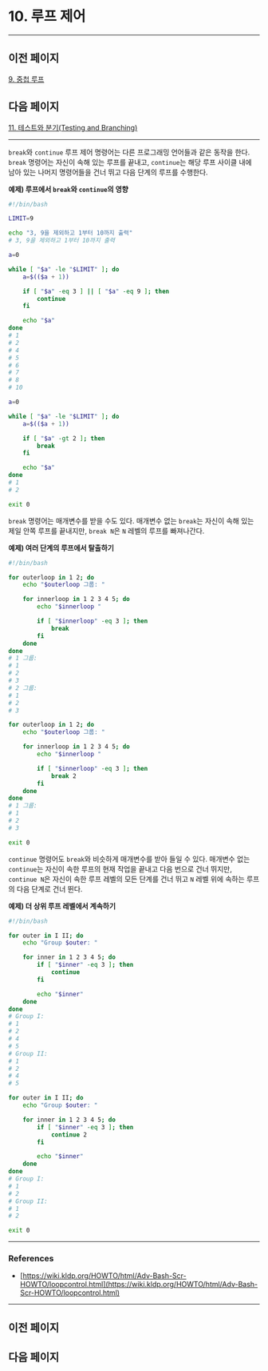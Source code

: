 # 10. 루프 제어

---

## 이전 페이지

[9. 중첩 루프](9%20%E1%84%8C%E1%85%AE%E1%86%BC%E1%84%8E%E1%85%A5%E1%86%B8%20%E1%84%85%E1%85%AE%E1%84%91%E1%85%B3%205dcd1282cbf24185b5545aeade7c1c0f.md)

## 다음 페이지

[11. 테스트와 분기(Testing and Branching)](11%20%E1%84%90%E1%85%A6%E1%84%89%E1%85%B3%E1%84%90%E1%85%B3%E1%84%8B%E1%85%AA%20%E1%84%87%E1%85%AE%E1%86%AB%E1%84%80%E1%85%B5(Testing%20and%20Branching)%2037583e45b67a47f78838d15956a6eac9.md)

---

`break`와 `continue` 루프 제어 명령어는 다른 프로그래밍 언어들과 같은 동작을 한다. `break` 명령어는 자신이 속해 있는 루프를 끝내고, `continue`는 해당 루프 사이클 내에 남아 있는 나머지 명령어들을 건너 뛰고 다음 단계의 루프를 수행한다.

**예제) 루프에서 `break`와 `continue`의 영향**

```bash
#!/bin/bash

LIMIT=9

echo "3, 9을 제외하고 1부터 10까지 출력"
# 3, 9을 제외하고 1부터 10까지 출력

a=0

while [ "$a" -le "$LIMIT" ]; do
    a=$(($a + 1))

    if [ "$a" -eq 3 ] || [ "$a" -eq 9 ]; then
        continue
    fi

    echo "$a"
done
# 1
# 2
# 4
# 5
# 6
# 7
# 8
# 10

a=0

while [ "$a" -le "$LIMIT" ]; do
    a=$(($a + 1))

    if [ "$a" -gt 2 ]; then
        break
    fi

    echo "$a"
done
# 1
# 2

exit 0
```

`break` 명령어는 매개변수를 받을 수도 있다. 매개변수 없는 `break`는 자신이 속해 있는 제일 안쪽 루프를 끝내지만, `break N`은 `N` 레벨의 루프를 빠져나간다.

**예제) 여러 단계의 루프에서 탈출하기**

```bash
#!/bin/bash

for outerloop in 1 2; do
    echo "$outerloop 그룹: "

    for innerloop in 1 2 3 4 5; do
        echo "$innerloop "

        if [ "$innerloop" -eq 3 ]; then
            break
        fi
    done
done
# 1 그룹:
# 1
# 2
# 3
# 2 그룹:
# 1
# 2
# 3

for outerloop in 1 2; do
    echo "$outerloop 그룹: "

    for innerloop in 1 2 3 4 5; do
        echo "$innerloop "

        if [ "$innerloop" -eq 3 ]; then
            break 2
        fi
    done
done
# 1 그룹:
# 1
# 2
# 3

exit 0
```

`continue` 명령어도 `break`와 비슷하게 매개변수를 받아 들일 수 있다. 매개변수 없는 `continue`는 자신이 속한 루프의 현재 작업을 끝내고 다음 번으로 건너 뛰지만, `continue N`은 자신이 속한 루프 레벨의 모든 단계를 건너 뛰고 `N` 레벨 위에 속하는 루프의 다음 단계로 건너 뛴다.

**예제) 더 상위 루프 레벨에서 계속하기**

```bash
#!/bin/bash

for outer in I II; do
    echo "Group $outer: "

    for inner in 1 2 3 4 5; do
        if [ "$inner" -eq 3 ]; then
            continue
        fi

        echo "$inner"
    done
done
# Group I:
# 1
# 2
# 4
# 5
# Group II:
# 1
# 2
# 4
# 5

for outer in I II; do
    echo "Group $outer: "

    for inner in 1 2 3 4 5; do
        if [ "$inner" -eq 3 ]; then
            continue 2
        fi

        echo "$inner"
    done
done
# Group I:
# 1
# 2
# Group II:
# 1
# 2

exit 0
```

---

### References

- [https://wiki.kldp.org/HOWTO/html/Adv-Bash-Scr-HOWTO/loopcontrol.html](https://wiki.kldp.org/HOWTO/html/Adv-Bash-Scr-HOWTO/loopcontrol.html)

---

## 이전 페이지

## 다음 페이지